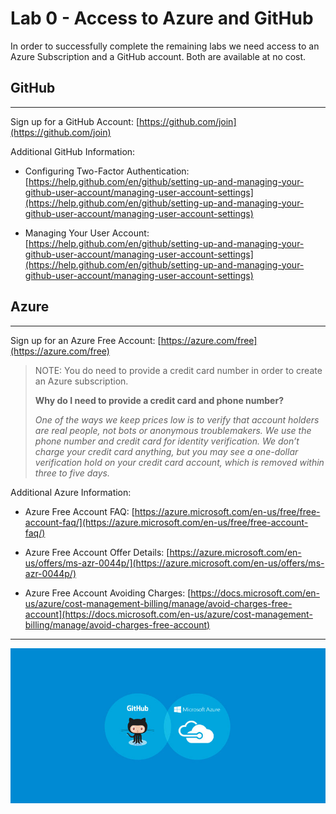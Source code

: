 # Lab 0 - Access to Azure and GitHub

In order to successfully complete the remaining labs we need access to an Azure Subscription and a GitHub account. Both are available at no cost.

## GitHub

---

Sign up for a GitHub Account: [https://github.com/join](https://github.com/join)

Additional GitHub Information:

- Configuring Two-Factor Authentication: [https://help.github.com/en/github/setting-up-and-managing-your-github-user-account/managing-user-account-settings](https://help.github.com/en/github/setting-up-and-managing-your-github-user-account/managing-user-account-settings)

- Managing Your User Account: [https://help.github.com/en/github/setting-up-and-managing-your-github-user-account/managing-user-account-settings](https://help.github.com/en/github/setting-up-and-managing-your-github-user-account/managing-user-account-settings)

## Azure

---

Sign up for an Azure Free Account: [https://azure.com/free](https://azure.com/free)

> NOTE: You do need to provide a credit card number in order to create an Azure subscription.
>
> **Why do I need to provide a credit card and phone number?**
>
> *One of the ways we keep prices low is to verify that account holders are real people, not bots or anonymous troublemakers. We use the phone number and credit card for identity verification. We don’t charge your credit card anything, but you may see a one-dollar verification hold on your credit card account, which is removed within three to five days.*

Additional Azure Information:

- Azure Free Account FAQ: [https://azure.microsoft.com/en-us/free/free-account-faq/](https://azure.microsoft.com/en-us/free/free-account-faq/)

- Azure Free Account Offer Details: [https://azure.microsoft.com/en-us/offers/ms-azr-0044p/](https://azure.microsoft.com/en-us/offers/ms-azr-0044p/)

- Azure Free Account Avoiding Charges: [https://docs.microsoft.com/en-us/azure/cost-management-billing/manage/avoid-charges-free-account](https://docs.microsoft.com/en-us/azure/cost-management-billing/manage/avoid-charges-free-account)

---

![GitHub+Azure](images/lab_0_gh_az.jpg)
